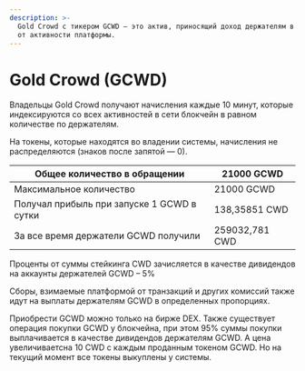 ```yaml
---
description: >-
  Gold Crowd с тикером GCWD — это актив, приносящий доход держателям в зависимости
  от активности платформы.
---
```


# Gold Crowd (GCWD)

Владельцы Gold Crowd получают начисления каждые 10 минут, которые индексируются со всех активностей в сети блокчейн в равном количестве по держателям.

На токены, которые находятся во владении системы, начисления не распределяются (знаков после запятой — 0).

| Общее количество в обращении               | 21000 GCWD     |
| ------------------------------------------ | ------------- |
| Максимальное количество                    | 21000 GCWD    |
| Получал прибыль при запуске 1 GCWD в сутки | 138,35851 CWD |
| За все время держатели GCWD получили       | 259032,781 CWD |

Проценты от суммы стейкинга CWD зачисляется в качестве дивидендов на аккаунты держателей GCWD – 5%

Сборы, взимаемые платформой от транзакций и других комиссий также идут на выплаты держателям GCWD в определенных пропорциях.

Приобрести GCWD можно только на бирже DEX. Также существует операция покупки GCWD у блокчейна, при этом 95% суммы покупки выплачивается в качестве дивидендов держателям GCWD. А цена увеличиваетсна 10 CWD с каждым проданным токеном GCWD. Но на текущий момент все токены выкуплены у системы.
